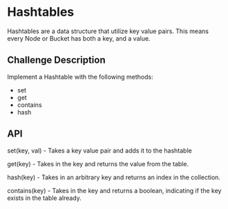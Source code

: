 # Hashtables
Hashtables are a data structure that utilize key value pairs. This means every Node or Bucket has both a key, and a value.


## Challenge Description
Implement a Hashtable with the following methods:

- set
- get
- contains
- hash

## API

set(key, val) - Takes a key value pair and adds it to the hashtable

get(key) - Takes in the key and returns the value from the table.

hash(key) - Takes in an arbitrary key and returns an index in the collection.

contains(key) - Takes in the key and returns a boolean, indicating if the key exists in the table already.

